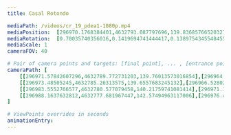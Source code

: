 ```yaml
---
title: Casal Rotondo

mediaPath: /videos/cr_19_pdea1-1080p.mp4
mediaPosition:  [296970.1768384401,4632793.087797696,139.83685766520327]
mediaRotation:  [0.70035740356016,0.1419694741444417,0.13897543455484554,0.6855873425610436]
mediaScale: 1
cameraFOV: 40

# Pair of camera points and targets: [final point], ... , [entrance point]
cameraPath: [
    [[296971.57842607296,4632789.772731203,139.76013573016854],[296964.440711276,4632806.655014268,140.15084928821574]],
    [[296973.48505245,4632785.26313575,139.6557683245132],[296966.52802230365,4632800.201164031,138.8161001670592]],
    [[296983.5552766577,4632780.577079458,140.21759741081414],[296971.15558872465,4632791.388312938,138.94678278248662]],
    [[296988.1637632812,4632777.681967447,142.57494963117006],[296976.48876867833,4632789.0246057585,139.8751242388577]]
]

# ViewPoints overrides in seconds
animationEntry:
---
```

